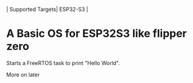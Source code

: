| Supported Targets| ESP32-S3 | 
# A Basic OS for ESP32S3 like flipper zero

Starts a FreeRTOS task to print "Hello World".

More on later